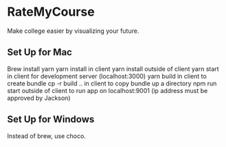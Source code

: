 # RateMyCourse
Make college easier by visualizing your future.

## Set Up for Mac
Brew install yarn
yarn install in client
yarn install outside of client
yarn start in client for development server (localhost:3000)
yarn build in client to create bundle
cp -r build .. in client to copy bundle up a directory
npm run start outside of client to run app on localhost:9001 (ip address must be approved by Jackson)

## Set Up for Windows
Instead of brew, use choco.
